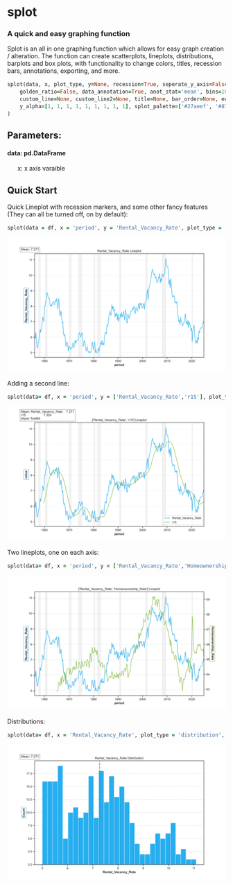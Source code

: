 # splot
### A quick and easy graphing function

Splot is an all in one graphing function which allows for easy graph creation / alteration. The function can create scatterplots, lineplots, distributions, barplots and box plots, with functionality to change colors, titles, recession bars, annotations, exporting, and more.

```ruby
splot(data, x, plot_type, y=None, recession=True, seperate_y_axis=False, text=None, size=[11.326, 7],
    golden_ratio=False, data_annotation=True, anot_stat='mean', bins=10, reg=False, reg_order=1, path=None, dpi=400,
    custom_line=None, custom_line2=None, title=None, bar_order=None, end_date=None,
    y_alpha=[1, 1, 1, 1, 1, 1, 1, 1, 1], splot_palette=['#27aeef', '#87bc45', '#ef9b20', '#b33dc6', '#E14636', '#E0C700'],
)
```

## Parameters:
#### data: pd.DataFrame
&nbsp;&nbsp;&nbsp;&nbsp;&nbsp; x: x axis varaible

## Quick Start


Quick Lineplot with recession markers, and some other fancy features (They can all be turned off, on by default):
```ruby
splot(data = df, x = 'period', y = 'Rental_Vacancy_Rate', plot_type = 'lineplot')
```
![alt text](https://github.com/avspinelli/Python-for-Data-Science/blob/main/splot/images/RVR.png?raw=true)

Adding a second line:
```ruby
splot(data= df, x = 'period', y = ['Rental_Vacancy_Rate','r15'], plot_type = 'lineplot', path = 'your/path/here/image.png')
```
![alt text](https://github.com/avspinelli/Python-for-Data-Science/blob/main/splot/images/RVR_R15.png?raw=true)

Two lineplots, one on each axis:
```ruby
splot(data= df, x = 'period', y = ['Rental_Vacancy_Rate','Homeownership_Rate'], plot_type = 'lineplot',seperate_y_axis = True, data_annotation = False)
```
![alt text](https://github.com/avspinelli/Python-for-Data-Science/blob/main/splot/images/RVR_HR2.png?raw=true)

Distributions:
```ruby
splot(data= df, x = 'Rental_Vacancy_Rate', plot_type = 'distribution', bins = 30,)
```
![alt text](https://github.com/avspinelli/Python-for-Data-Science/blob/main/splot/images/RVR_dist.png?raw=true)


